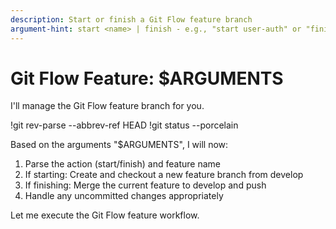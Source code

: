 ```yaml
---
description: Start or finish a Git Flow feature branch
argument-hint: start <name> | finish - e.g., "start user-auth" or "finish"
---
```


# Git Flow Feature: $ARGUMENTS

I'll manage the Git Flow feature branch for you.

!git rev-parse --abbrev-ref HEAD
!git status --porcelain

Based on the arguments "$ARGUMENTS", I will now:

1. Parse the action (start/finish) and feature name
2. If starting: Create and checkout a new feature branch from develop
3. If finishing: Merge the current feature to develop and push
4. Handle any uncommitted changes appropriately

Let me execute the Git Flow feature workflow.